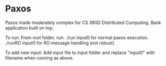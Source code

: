 Paxos
=====

Paxos made moderately complex for CS 380D Distributed Computing. Bank application built on top.

To run:
From root folder, run:
  ./run input0      for normal paxos execution.
  ./runRO input0    for RO message handling (not robust).

To add new input:
  Add input file to input folder and replace "input0" with filename when running as above.
